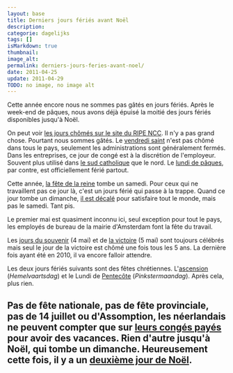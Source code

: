 ```yaml
---
layout: base
title: Derniers jours fériés avant Noël
description: 
categorie: dagelijks
tags: []
isMarkdown: true
thumbnail: 
image_alt: 
permalink: derniers-jours-feries-avant-noel/
date: 2011-04-25
update: 2011-04-29
TODO: no image, no image alt
---
```




Cette année encore nous ne sommes pas gâtés en jours fériés. Après le week-end de pâques, nous avons déjà épuisé la moitié des jours fériés disponibles jusqu'à Noël.

On peut voir [les jours chômés sur le site du RIPE NCC](http://www.ripe.net/lir-services/ncc/contact/public-holidays). Il n'y a pas grand chose. Pourtant nous sommes gâtés. Le [vendredi saint](/vendredi-saint-est-ferie-ou-pas) n'est pas chômé dans tous le pays, seulement les administrations sont généralement fermés. Dans les entreprises, ce jour de congé est à la discrétion de l'employeur. Souvent plus utilisé dans [le sud catholique](/catholiques-et-protestants) que le nord. Le [lundi de pâques](/c-est-le-deuxieme), par contre, est officiellement férié partout.

Cette année, [la fête de la reine](/?q=koninginnedag) tombe un samedi. Pour ceux qui ne travaillent pas ce jour là, c'est un jours férié qui passe à la trappe. Quand ce jour tombe un dimanche, [il est décalé](/koninginnedag) pour satisfaire tout le monde, mais pas le samedi. Tant pis.

Le premier mai est quasiment inconnu ici, seul exception pour tout le pays, les employés de bureau de la mairie d'Amsterdam font la fête du travail.

Les [jours du souvenir](/dodenherdenking-le-jour-du-souvenir) (4 mai) et de [la victoire](/le-prinsenvlag-aux-fenetres) (5 mai) sont toujours célébrés mais seul le jour de la victoire est chômé une fois tous les 5 ans. La dernière fois ayant été en 2010, il va encore falloir attendre.

Les deux jours fériés suivants sont des fêtes chrétiennes. L'[ascension](http://fr.wikipedia.org/wiki/Ascension_%28f%C3%AAte%29) (*Hemelvaartsdag*) et le Lundi de [Pentecôte](http://fr.wikipedia.org/wiki/Pentec%C3%B4te) (*Pinkstermaandag*). Après cela, plus rien.

Pas de fête nationale, pas de fête provinciale, pas de 14 juillet ou d'Assomption, les néerlandais ne peuvent compter que sur [leurs congés payés](/nouveau-mot-vakantiegeld) pour avoir des vacances. Rien d'autre jusqu'à Noël, qui tombe un dimanche. Heureusement cette fois, il y a un [deuxième jour de Noël](/dweede-kerstmis-is-boxing-day).
---
